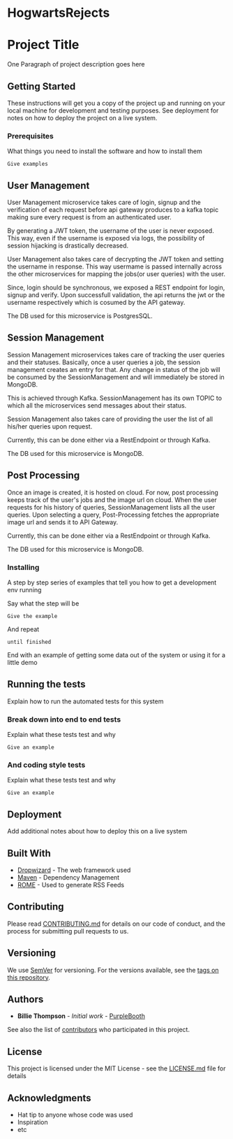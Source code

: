 # HogwartsRejects

# Project Title

One Paragraph of project description goes here

## Getting Started

These instructions will get you a copy of the project up and running on your local machine for development and testing purposes. See deployment for notes on how to deploy the project on a live system.

### Prerequisites

What things you need to install the software and how to install them

```
Give examples
```

## User Management

User Management microservice takes care of login, signup and the verification of each request before api gateway produces to a kafka topic making sure every request is from an authenticated user.

By generating a JWT token, the username of the user is never exposed.
This way, even if the username is exposed via logs, the possibility of session hijacking is drastically decreased.

User Management also takes care of decrypting the JWT token and setting the username in response. This way usermame is passed internally across the other microservices for mapping the jobs(or user queries) with the user.

Since, login should be synchronous, we exposed a REST endpoint for login, signup and verify. Upon successfull validation, the api returns the jwt or the username respectively which is cosumed by the API gateway.

The DB used for this microservice is PostgresSQL.


## Session Management 

Session Management microservices takes care of tracking the user queries and their statuses.
Basically, once a user queries a job, the session management creates an entry for that. Any change in status of the job will be consumed by the SessionManagement and will immediately be stored in MongoDB.

This is achieved through Kafka. SessionManagement has its own TOPIC to which all the microservices send messages about their status.

Session Management also takes care of providing the user the list of all his/her queries upon request.

Currently, this can be done either via a RestEndpoint or through Kafka.

The DB used for this microservice is MongoDB.


## Post Processing

Once an image is created, it is hosted on cloud. For now, post processing keeps track of the user's jobs and the image url on cloud. When the user requests for his history of queries, SessionManagement lists all the user queries. Upon selecting a query, Post-Processing fetches the appropriate image url and sends it to API Gateway.

Currently, this can be done either via a RestEndpoint or through Kafka.

The DB used for this microservice is MongoDB.


### Installing

A step by step series of examples that tell you how to get a development env running

Say what the step will be

```
Give the example
```

And repeat

```
until finished
```

End with an example of getting some data out of the system or using it for a little demo

## Running the tests

Explain how to run the automated tests for this system

### Break down into end to end tests

Explain what these tests test and why

```
Give an example
```

### And coding style tests

Explain what these tests test and why

```
Give an example
```

## Deployment

Add additional notes about how to deploy this on a live system

## Built With

* [Dropwizard](http://www.dropwizard.io/1.0.2/docs/) - The web framework used
* [Maven](https://maven.apache.org/) - Dependency Management
* [ROME](https://rometools.github.io/rome/) - Used to generate RSS Feeds

## Contributing

Please read [CONTRIBUTING.md](https://gist.github.com/PurpleBooth/b24679402957c63ec426) for details on our code of conduct, and the process for submitting pull requests to us.

## Versioning

We use [SemVer](http://semver.org/) for versioning. For the versions available, see the [tags on this repository](https://github.com/your/project/tags). 

## Authors

* **Billie Thompson** - *Initial work* - [PurpleBooth](https://github.com/PurpleBooth)

See also the list of [contributors](https://github.com/your/project/contributors) who participated in this project.

## License

This project is licensed under the MIT License - see the [LICENSE.md](LICENSE.md) file for details

## Acknowledgments

* Hat tip to anyone whose code was used
* Inspiration
* etc
